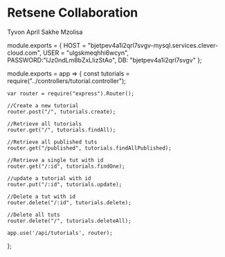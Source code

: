 # Retsene Collaboration
Tyvon April
Sakhe Mzolisa

module.exports = {
    HOST = "bjetpev4a1i2qrl7svgv-mysql.services.clever-cloud.com",
    USER = "ulgskmeqhhi6wcyn",
    PASSWORD:"lJz0ndLm8bZxLIizStAo",
    DB: "bjetpev4a1i2qrl7svgv"
};

module.exports = app => {
    const tutorials = require("../controllers/tutorial.controller");

    var router = require("express").Router();

    //Create a new tutorial
    router.post("/", tutorials.create);

    //Retrieve all tutorials
    router.get("/", tutorials.findAll);

    //Retrieve all published tuts
    router.get("/published", tutorials.findAllPublished);

    //Retrieve a single tut with id
    router.get("/:id", tutorials.findOne);

    //update a tutorial with id
    router.put("/:id", tutorials.update);

    //Delete a tut with id
    router.delete("/:id", tutorials.delete);

    //Delete all tuts
    router.delete("/", tutorials.deleteAll);

    app.use('/api/tutorials', router);
};
